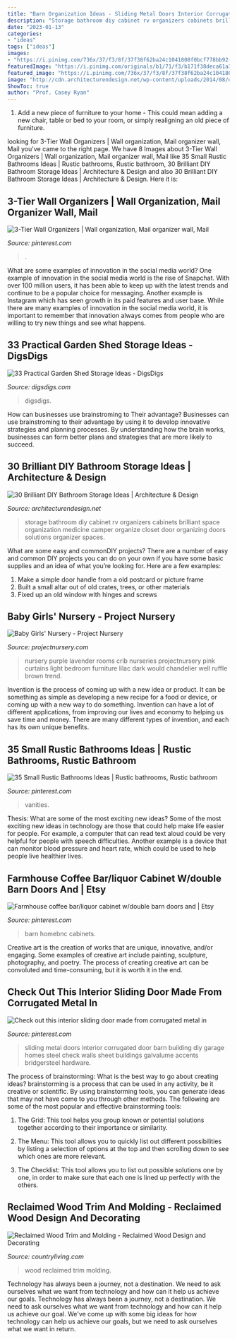 ```yaml
---
title: "Barn Organization Ideas - Sliding Metal Doors Interior Corrugated Door Barn Building Diy Garage Homes Steel Check Walls Sheet Buildings Galvalume Accents Bridgersteel Hardware"
description: "Storage bathroom diy cabinet rv organizers cabinets brilliant space organization medicine camper organize closet door organizing doors solutions organizer spaces"
date: "2023-01-13"
categories:
- "ideas"
tags: ["ideas"]
images:
- "https://i.pinimg.com/736x/37/f3/8f/37f38f62ba24c1041808f0bcf778bb92--interior-sliding-doors-corrugated-metal.jpg"
featuredImage: "https://i.pinimg.com/originals/b1/71/f3/b171f38deca61a34719c9784a104485f.jpg"
featured_image: "https://i.pinimg.com/736x/37/f3/8f/37f38f62ba24c1041808f0bcf778bb92--interior-sliding-doors-corrugated-metal.jpg"
image: "http://cdn.architecturendesign.net/wp-content/uploads/2014/08/diy-bathroom-storage-ideas-16.jpg"
ShowToc: true
author: "Prof. Casey Ryan"
---
```



1. Add a new piece of furniture to your home - This could mean adding a new chair, table or bed to your room, or simply realigning an old piece of furniture.

	

		
looking for 3-Tier Wall Organizers | Wall organization, Mail organizer wall, Mail you've came to the right page. We have 8 Images about 3-Tier Wall Organizers | Wall organization, Mail organizer wall, Mail like 35 Small Rustic Bathrooms Ideas | Rustic bathrooms, Rustic bathroom, 30 Brilliant DIY Bathroom Storage Ideas | Architecture &amp; Design and also 30 Brilliant DIY Bathroom Storage Ideas | Architecture &amp; Design. Here it is:
		
    
## 3-Tier Wall Organizers | Wall Organization, Mail Organizer Wall, Mail

<img loading=lazy src="https://i.pinimg.com/736x/3e/8a/b0/3e8ab0c27a5354594f5f776ba85eeca9.jpg" onerror="this.onerror=null;this.src='https://tse3.mm.bing.net/th?id=OIP.-2GMJ3DZTEKEALR6u0pkKAHaJD&amp;pid=15.1';" alt="3-Tier Wall Organizers | Wall organization, Mail organizer wall, Mail">

_Source: pinterest.com_

>. 

	

What are some examples of innovation in the social media world?
One example of innovation in the social media world is the rise of Snapchat. With over 100 million users, it has been able to keep up with the latest trends and continue to be a popular choice for messaging. Another example is Instagram which has seen growth in its paid features and user base. While there are many examples of innovation in the social media world, it is important to remember that innovation always comes from people who are willing to try new things and see what happens.

    
## 33 Practical Garden Shed Storage Ideas - DigsDigs

<img loading=lazy src="https://www.digsdigs.com/photos/practical-garden-shed-storage-ideas-3.jpg" onerror="this.onerror=null;this.src='https://tse4.mm.bing.net/th?id=OIP.h9jBRo12zIIRDk5_JMbrnAAAAA&amp;pid=15.1';" alt="33 Practical Garden Shed Storage Ideas - DigsDigs">

_Source: digsdigs.com_

>digsdigs. 

	

How can businesses use brainstroming to Their advantage?
Businesses can use brainstroming to their advantage by using it to develop innovative strategies and planning processes. By understanding how the brain works, businesses can form better plans and strategies that are more likely to succeed.

    
## 30 Brilliant DIY Bathroom Storage Ideas | Architecture &amp; Design

<img loading=lazy src="http://cdn.architecturendesign.net/wp-content/uploads/2014/08/diy-bathroom-storage-ideas-16.jpg" onerror="this.onerror=null;this.src='https://tse2.mm.bing.net/th?id=OIP.3H4YXeQaFYSxo9mt_kGydwHaJ6&amp;pid=15.1';" alt="30 Brilliant DIY Bathroom Storage Ideas | Architecture &amp; Design">

_Source: architecturendesign.net_

>storage bathroom diy cabinet rv organizers cabinets brilliant space organization medicine camper organize closet door organizing doors solutions organizer spaces. 

	

What are some easy and commonDIY projects?
There are a number of easy and common DIY projects you can do on your own if you have some basic supplies and an idea of what you’re looking for. Here are a few examples:
1. Make a simple door handle from a old postcard or picture frame
2. Built a small altar out of old crates, trees, or other materials
3. Fixed up an old window with hinges and screws

    
## Baby Girls&#039; Nursery - Project Nursery

<img loading=lazy src="https://projectnursery.com/wp-content/uploads/2013/02/IMG_2420.jpg" onerror="this.onerror=null;this.src='https://tse1.mm.bing.net/th?id=OIP.Q2tFUqSf9kXttgqvESFtTwHaFj&amp;pid=15.1';" alt="Baby Girls&#039; Nursery - Project Nursery">

_Source: projectnursery.com_

>nursery purple lavender rooms crib nurseries projectnursery pink curtains light bedroom furniture lilac dark would chandelier well ruffle brown trend. 

	

Invention is the process of coming up with a new idea or product. It can be something as simple as developing a new recipe for a food or device, or coming up with a new way to do something. Invention can have a lot of different applications, from improving our lives and economy to helping us save time and money. There are many different types of invention, and each has its own unique benefits.

    
## 35 Small Rustic Bathrooms Ideas | Rustic Bathrooms, Rustic Bathroom

<img loading=lazy src="https://i.pinimg.com/originals/b1/71/f3/b171f38deca61a34719c9784a104485f.jpg" onerror="this.onerror=null;this.src='https://tse2.mm.bing.net/th?id=OIP.6_efyNRe-ZJeFCgaNgxAAQHaLG&amp;pid=15.1';" alt="35 Small Rustic Bathrooms Ideas | Rustic bathrooms, Rustic bathroom">

_Source: pinterest.com_

>vanities. 

	

Thesis: What are some of the most exciting new ideas?
Some of the most exciting new ideas in technology are those that could help make life easier for people. For example, a computer that can read text aloud could be very helpful for people with speech difficulties. Another example is a device that can monitor blood pressure and heart rate, which could be used to help people live healthier lives.

    
## Farmhouse Coffee Bar/liquor Cabinet W/double Barn Doors And | Etsy

<img loading=lazy src="https://i.pinimg.com/736x/96/96/a2/9696a27bca51379acf2f341ca1d5eb49.jpg" onerror="this.onerror=null;this.src='https://tse4.mm.bing.net/th?id=OIP.K60easBi-Z2cMQwd1fGhfAHaHa&amp;pid=15.1';" alt="Farmhouse coffee bar/liquor cabinet w/double barn doors and | Etsy">

_Source: pinterest.com_

>barn homebnc cabinets. 

	

Creative art is the creation of works that are unique, innovative, and/or engaging. Some examples of creative art include painting, sculpture, photography, and poetry. The process of creating creative art can be convoluted and time-consuming, but it is worth it in the end.

    
## Check Out This Interior Sliding Door Made From Corrugated Metal In

<img loading=lazy src="https://i.pinimg.com/736x/37/f3/8f/37f38f62ba24c1041808f0bcf778bb92--interior-sliding-doors-corrugated-metal.jpg" onerror="this.onerror=null;this.src='https://tse2.mm.bing.net/th?id=OIP.Tiz12u9TS-4VNLq5hqulxQHaLH&amp;pid=15.1';" alt="Check out this interior sliding door made from corrugated metal in">

_Source: pinterest.com_

>sliding metal doors interior corrugated door barn building diy garage homes steel check walls sheet buildings galvalume accents bridgersteel hardware. 

	

The process of brainstorming: What is the best way to go about creating ideas?
brainstorming is a process that can be used in any activity, be it creative or scientific. By using brainstorming tools, you can generate ideas that may not have come to you through other methods. The following are some of the most popular and effective brainstorming tools:
1. The Grid: This tool helps you group known or potential solutions together according to their importance or similarity.

2. The Menu: This tool allows you to quickly list out different possibilities by listing a selection of options at the top and then scrolling down to see which ones are more relevant.

3. The Checklist: This tool allows you to list out possible solutions one by one, in order to make sure that each one is lined up perfectly with the others.

    
## Reclaimed Wood Trim And Molding - Reclaimed Wood Design And Decorating

<img loading=lazy src="https://hips.hearstapps.com/clv.h-cdn.co/assets/17/05/1600x800/landscape-1485986037-reclaimed-wood-molding-trim-inspiration-trend.jpg?resize=1200:*" onerror="this.onerror=null;this.src='https://tse2.mm.bing.net/th?id=OIP.SVky4t0wdqAfn_w2xC3lhwHaDt&amp;pid=15.1';" alt="Reclaimed Wood Trim and Molding - Reclaimed Wood Design and Decorating">

_Source: countryliving.com_

>wood reclaimed trim molding. 

	

Technology has always been a journey, not a destination. We need to ask ourselves what we want from technology and how can it help us achieve our goals.
Technology has always been a journey, not a destination. We need to ask ourselves what we want from technology and how can it help us achieve our goal. We've come up with some big ideas for how technology can help us achieve our goals, but we need to ask ourselves what we want in return.

